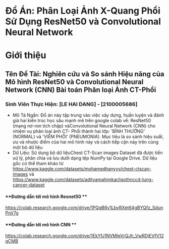 # Đồ Án: Phân Loại Ảnh X-Quang Phổi Sử Dụng ResNet50 và Convolutional Neural Network
# Giới thiệu
## Tên Đề Tài: Nghiên cứu và So sánh Hiệu năng của Mô hình ResNet50 và Convolutional Neural Network (CNN) Bài toán Phân loại Ảnh CT-Phổi
### Sinh Viên Thực Hiện: [LE HAI DANG] - [2100005686]
- Mô Tả Ngắn: Đồ án này tập trung vào việc xây dựng, huấn luyện và đánh giá hai kiến trúc học sâu mạnh mẽ trên google colab về: ResNet50 (mạng nơ-ron tích chập) vàConvolutional Neural Network (CNN) cho nhiệm vụ phân loại ảnh CT- Phổi thành hai lớp: 'BÌNH THƯỜNG' (NORMAL) và 'VIÊM PHỔI' (PNEUMONIA). Mục tiêu là so sánh hiệu suất, ưu và nhược điểm của hai mô hình này và cách tiếp cận này trên cùng một bộ dữ liệu
- Dữ Liệu: Sử dụng bộ dữ liệuChest CT-Scan images Dataset đã được tiền xử lý, phân chia và lưu dưới dạng tệp NumPy tại Google Drive. Dữ liệu gốc có thể tham khảo từ https://www.kaggle.com/datasets/mohamedhanyyy/chest-ctscan-images và https://www.kaggle.com/datasets/adityamahimkar/iqothnccd-lung-cancer-dataset
#### **Đường dẫn tới mô hình Resnet50 **
  https://colab.research.google.com/drive/1PQgB6v1LbvRXet64gBYQfz_SdunPnV7g
#### **Đường dẫn tới mô hình CNN **
 https://colab.research.google.com/drive/1EkYfJ1NVMIeVrQJh_VwRDjEVfV12qCMB
  
